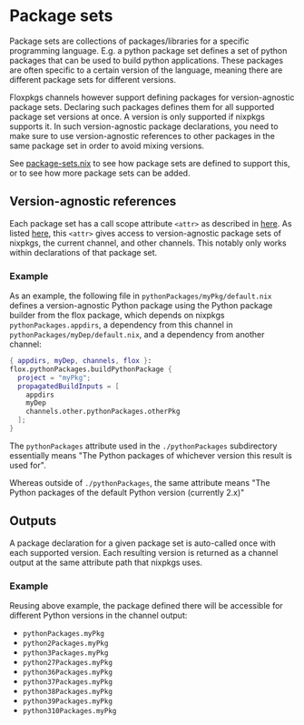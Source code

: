 # Package sets

Package sets are collections of packages/libraries for a specific programming language. E.g. a python package set defines a set of python packages that can be used to build python applications. These packages are often specific to a certain version of the language, meaning there are different package sets for different versions.

Floxpkgs channels however support defining packages for version-agnostic package sets. Declaring such packages defines them for all supported package set versions at once. A version is only supported if nixpkgs supports it. In such version-agnostic package declarations, you need to make sure to use version-agnostic references to other packages in the same package set in order to avoid mixing versions.

See [package-sets.nix](../channel/package-sets.nix) to see how package sets are defined to support this, or to see how more package sets can be added.

## Version-agnostic references

Each package set has a call scope attribute `<attr>` as described in [here](channel-construction.md#topdir-subdirectories). As listed [here](channel-construction.md#call-scope), this `<attr>` gives access to version-agnostic package sets of nixpkgs, the current channel, and other channels. This notably only works within declarations of that package set.

### Example
As an example, the following file in `pythonPackages/myPkg/default.nix` defines a version-agnostic Python package using the Python package builder from the flox package, which depends on nixpkgs `pythonPackages.appdirs`, a dependency from this channel in `pythonPackages/myDep/default.nix`, and a dependency from another channel:
```nix
{ appdirs, myDep, channels, flox }:
flox.pythonPackages.buildPythonPackage {
  project = "myPkg";
  propagatedBuildInputs = [
    appdirs
    myDep
    channels.other.pythonPackages.otherPkg
  ];
}
```

The `pythonPackages` attribute used in the `./pythonPackages` subdirectory essentially means "The Python packages of whichever version this result is used for".

Whereas outside of `./pythonPackages`, the same attribute means "The Python packages of the default Python version (currently 2.x)"

## Outputs

A package declaration for a given package set is auto-called once with each supported version. Each resulting version is returned as a channel output at the same attribute path that nixpkgs uses.

### Example
Reusing above example, the package defined there will be accessible for different Python versions in the channel output:
- `pythonPackages.myPkg`
- `python2Packages.myPkg`
- `python3Packages.myPkg`
- `python27Packages.myPkg`
- `python36Packages.myPkg`
- `python37Packages.myPkg`
- `python38Packages.myPkg`
- `python39Packages.myPkg`
- `python310Packages.myPkg`
